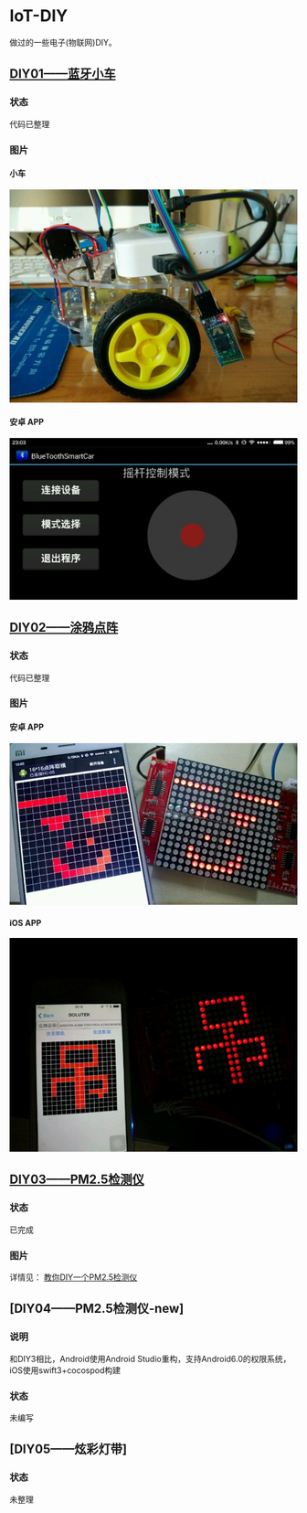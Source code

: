 # IoT-DIY
做过的一些电子(物联网)DIY。

## [DIY01——蓝牙小车](./01-蓝牙小车)
### 状态
代码已整理
### 图片
#### 小车
![](01-蓝牙小车/SmartCar.jpg)
#### 安卓 APP
![](01-蓝牙小车/BleSmartCar_android.jpg)

## [DIY02——涂鸦点阵](./02-涂鸦点阵)
### 状态
代码已整理
### 图片
#### 安卓 APP
![](02-涂鸦点阵/DoodleMatrix_android.jpg)
#### iOS APP
![](02-涂鸦点阵/DoodleMatrix_iOS.jpg)

## [DIY03——PM2.5检测仪](./03-PM2.5检测仪)
### 状态
已完成
### 图片
详情见： [教你DIY一个PM2.5检测仪](http://nladuo.github.io/2015/12/09/%E6%95%99%E4%BD%A0DIY%E4%B8%80%E4%B8%AAPM2.5%E6%A3%80%E6%B5%8B%E4%BB%AA/)

## [DIY04——PM2.5检测仪-new]
### 说明
和DIY3相比，Android使用Android Studio重构，支持Android6.0的权限系统，iOS使用swift3+cocospod构建
### 状态
未编写

## [DIY05——炫彩灯带]
### 状态
未整理
